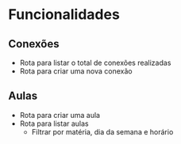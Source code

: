 # Funcionalidades

## Conexões

+ Rota para listar o total de conexões realizadas
+ Rota para criar uma nova conexão

## Aulas

+ Rota para criar uma aula
+ Rota para listar aulas
    - Filtrar por matéria, dia da semana e horário

